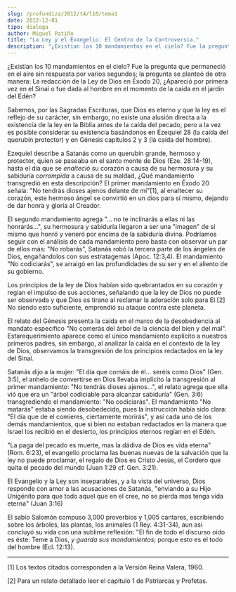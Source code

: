 ```yaml
---
slug: /profundiza/2012/t4/l10/tema1
date: 2012-12-01
tipo: dialoga
author: Miguel Patiño
title: "La Ley y el Evangelio: El Centro de la Controversia."
description: "¿Existían los 10 mandamientos en el cielo? Fue la pregunta que permaneció en el  aire sin respuesta por varios segundos; la pregunta se planteó de otra manera:  La redacción de la Ley de Dios en Éxodo 20, ¿Apareció por primera vez en el  Sinaí o fue dada al hombre en el moment..."
---
```


¿Existían los 10 mandamientos en el cielo? Fue la pregunta que permaneció en el aire sin respuesta por varios segundos; la pregunta se planteó de otra manera: La redacción de la Ley de Dios en Éxodo 20, ¿Apareció por primera vez en el Sinaí o fue dada al hombre en el momento de la caída en el jardín del Edén?

Sabemos, por las Sagradas Escrituras, que Dios es eterno y que la ley es el reflejo de su carácter, sin embargo, no existe una alusión directa a la existencia de la ley en la Biblia antes de la caída del pecado, pero a la vez es posible considerar su existencia basándonos en Ezequiel 28 (la caída del querubín protector) y en Génesis capítulos 2 y 3 (la caída del hombre).

Ezequiel describe a Satanás como un querubín grande, hermoso y protector, quien se paseaba en el santo monte de Dios (Eze. 28:14-19), hasta el día que se _enalteció_ su corazón a causa de su hermosura y su sabiduría _corrompida_ a causa de su maldad, ¿Qué mandamiento transgredió en esta descripción? El primer mandamiento en Éxodo 20 señala: "No tendrás dioses ajenos delante de mí"[1], al enaltecer su corazón, este hermoso ángel se convirtió en un dios para sí mismo, dejando de dar honra y gloria al Creador.

El segundo mandamiento agrega "… no te inclinarás a ellas ni las honrarás…", su hermosura y sabiduría llegaron a ser una "imagen" de sí mismo que honró y veneró por encima de la sabiduría divina. Podríamos seguir con el análisis de cada mandamiento pero basta con observar un par de ellos más: "No robarás", Satanás robó la tercera parte de los ángeles de Dios, engañándolos con sus estratagemas (Apoc. 12:3,4). El mandamiento "No codiciarás", se arraigó en las profundidades de su ser y en el aliento de su gobierno.

Los principios de la ley de Dios habían sido quebrantados en su corazón y regían el impulso de sus acciones, señalando que la ley de Dios no puede ser observada y que Dios es tirano al reclamar la adoración solo para El.[2] No siendo esto suficiente, emprendió su ataque contra este planeta.

El relato del Génesis presenta la caída en el marco de la desobediencia al mandato específico "No comerás del árbol de la ciencia del bien y del mal". Estarequerimiento aparece como el único mandamiento explícito a nuestros primeros padres, sin embargo, al analizar la caída en el contexto de la ley de Dios, observamos la transgresión de los principios redactados en la ley del Sinaí.

Satanás dijo a la mujer: "El día que comáis de él… seréis como Dios" (Gen. 3:5), el anhelo de convertirse en Dios llevaba implícito la transgresión al primer mandamiento: "No tendrás dioses ajenos…", el relato agrega que ella vió que era un "árbol codiciable para alcanzar sabiduría" (Gen. 3:6) transgrediendo el mandamiento: "No codiciarás". El mandamiento "No matarás" estaba siendo desobedecido, pues la instrucción había sido clara: "El día que de el comieres, ciertamente morirás", y así cada uno de los demás mandamientos, que si bien no estaban redactados en la manera que Israel los recibió en el desierto, los principios eternos regían en el Edén.

"La paga del pecado es muerte, mas la dádiva de Dios es vida eterna" (Rom. 6:23), el evangelio proclama las buenas nuevas de la salvación que la ley no puede proclamar, el regalo de Dios es Cristo Jesús, el Cordero que quita el pecado del mundo (Juan 1:29 cf. Gen. 3:21).

El Evangelio y la Ley son inseparables, y a la vista del universo, Dios responde con amor a las acusaciones de Satanás, "enviando a su Hijo Unigénito para que todo aquel que en el cree, no se pierda mas tenga vida eterna" (Juan 3:16)

El sabio Salomón compuso 3,000 proverbios y 1,005 cantares, escribiendo sobre los árboles, las plantas, los animales (1 Rey. 4:31-34), aun así concluyó su vida con una sublime reflexión: "El fin de todo el discurso oído es éste: Teme a Dios, _y guarda sus mandamientos_; porque esto es el todo del hombre (Ecl. 12:13).

* * *

[1] Los textos citados corresponden a la Versión Reina Valera, 1960.

[2] Para un relato detallado leer el capítulo 1 de Patriarcas y Profetas.

